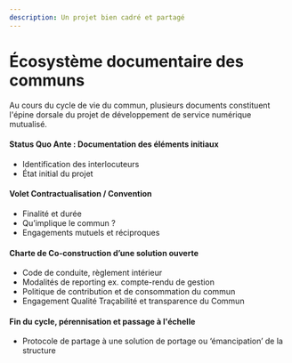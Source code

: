 ```yaml
---
description: Un projet bien cadré et partagé
---
```


# Écosystème documentaire des communs

Au cours du cycle de vie du commun, plusieurs documents constituent l'épine dorsale du projet de développement de service numérique mutualisé. 

#### Status Quo Ante : Documentation des éléments initiaux 

* Identification des interlocuteurs 
* État initial du projet

#### Volet Contractualisation / Convention

* Finalité et durée
* Qu’implique le commun ?
* Engagements mutuels et réciproques

#### Charte de Co-construction d’une solution ouverte

* Code de conduite, règlement intérieur
* Modalités de reporting ex. compte-rendu de gestion
* Politique de contribution et de consommation du commun
* Engagement Qualité Traçabilité et transparence du Commun

#### Fin du cycle, pérennisation et passage à l'échelle

* Protocole de partage à une solution de portage ou ‘émancipation’ de la structure

